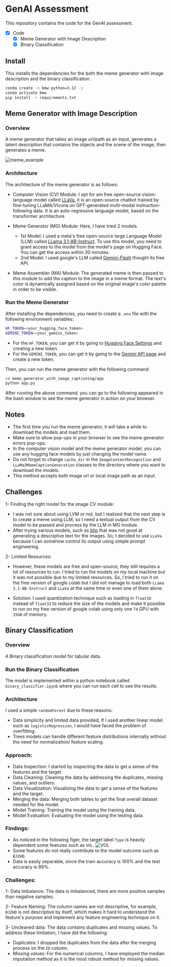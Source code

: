 # GenAI Assessment
This repository contains the code for the GenAI assessment.

- [x] Code
    - [x] Meme Generator with Image Description
    - [x] Binary Classification

## Install
This installs the dependencies for the both the meme generator with image description and the binary classification.
```bash
conda create -n bmw python=3.12 -y
conda activate bmw
pip install -r requirements.txt
```

## Meme Generator with Image Description

### Overview

A meme generator that takes an image url/path as an input, generates a latent description that contains the objects and the scene of the image, then generates a meme.

![meme_example](assets/example.png)

### Architecture
The architecture of the meme generator is as follows:
- Computer Vision (CV) Module: I opt for am free open-source vision-language model called [LLaVa](https://huggingface.co/llava-hf/llava-1.5-7b-hf), it is an open-source chatbot trained by fine-tuning LLaMA/Vicuna on GPT-generated multi-modal instruction-following data. It is an auto-regressive language model, based on the transformer architecture.

- Meme Generator (MG) Module: Here, I have tried 2 models. 
    - 1st Model: I used a meta's free open-source large Language Model (LLM) called [LLama 3.1-8B-Instruct](https://huggingface.co/meta-llama/Meta-Llama-3.1-8B-Instruct). To use this model, you need to grant access to the model from the model's page on Hugging Face. You can get the access within 30 minutes.
    - 2nd Model: I used google's LLM called [Gemini-Flash](https://deepmind.google/technologies/gemini/flash/) thought its free API.

- Meme Assembler (MA) Module: The generated meme is then passed to this module to add the caption to the image in a meme format. The text's color is dynamically assigned based on the original image's color palette in order to be visible.

### Run the Meme Generator
After installing the dependencies, you need to create a `.env` file with the following environment variables:
```bash
HF_TOKEN=<your_hugging_face_token>
GEMINI_TOKEN=<your_gemini_token>
```
- For the `HF_TOKEN`, you can get it by going to [Hugging Face Settings](https://huggingface.co/settings/tokens) and creating a new token.
- For the `GEMINI_TOKEN`, you can get it by going to the [Gemini API page](https://ai.google.dev/gemini-api/docs/api-key) and create a new token.

Then, you can run the meme generator with the following command:
```bash
cd meme_generator_with_image_captioning/app
python app.py
```
After running the above command, you can go to the following appeared in the bash window to see the meme generator in action on your browser.

## Notes
- The first time you run the meme generator, it will take a while to download the models and load them.
- Make sure to allow pop-ups in your browser to see the meme generator errors pop-ups.
- In the computer vision model and the meme generator model, you can use any hugging face models by just changing the model name.
- Do not forget to change `cache_dir` in the `ImageContextRecognition` and `LLaMa3MemeCaptionGeneration` classes to the directory where you want to download the models.
- This method accepts both image url or local image path as an input.


## Challenges

1- Finding the right model for the image CV module:
-  I was not sure about using LVM or not, but I realized that the next step is to create a meme using LLM, so I need a textual output from the CV model to be passed and process by the LLM in MG module.
- After trying various models, such as [blip](https://huggingface.co/Salesforce/blip-image-captioning-large) that was not good at generating a descriptive text for the images. So, I decided to use `LLaVa` because I can somehow control its output using simple prompt engineering.

2- Limited Resources:
- However, these models are free and open-source, they still requires a lot of resources to run. I tried to run the models on my local machine but it was not possible due to my limited resources. So, I tried to run it on the free version of google colab but I did not manage to load both `LLama 3.1-8B-Instruct` and `LLaVa` at the same time or even one of them alone.

- Solution: I used quantization technique such as loading in `float16` instead of `float32` to reduce the size of the models and make it possible to run on my free version of google colab using only one `T4` GPU with `15GB` of memory.

## Binary Classification

### Overview

A Binary classification model for tabular data.

### Run the Binary Classification
The model is implemented within a python notebook called `binary_classifier.ipynb` where you can run each cell to see the results.
### Architecture

I used a simple `randomForest` due to these reasons:
- Data simplicity and limited data provided, If I used another linear model such as `logisticRegression`, I would have faced the problem of overfitting.
- Trees models can handle different feature distributions internally without the need for normalization/ feature scaling.


### Approach:

- Data Inspection: I started by inspecting the data to get a sense of the features and the target.
- Data Cleaning: Cleaning the data by addressing the duplicates, missing values, and outliers.
- Data Visualization: Visualizing the data to get a sense of the features and the target.
- Merging the data: Merging both tables to get the final overall dataset needed for the model.
- Model Training: Training the model using the training data.
- Model Evaluation: Evaluating the model using the testing data.

### Findings: 
- As noticed in the following figer, the target label `Type` is heavily dependent some features such as `VOL`.
![VOL](assets/VOL.png)
- Some features do not really contribute to the model outcome such as `BJZHD`.
- Data is easily separable, since the train accuracy is 100% and the test accuracy is 99%.

### Challenges:

1- Data Imbalance: The data is imbalanced, there are more positive samples than negative samples.

2- Feature Naming: The column names are not descriptive, for example, `BJZHD` is not descriptive by itself, which makes it hard to understand the feature's purpose and implement any feature engineering technique on it.

3- Uncleaned data: The data contains duplicates and missing values. To address these limitation, I have did the following:
- Duplicates: I dropped the duplicates from the data after the merging process on the `ID` column.
- Missing values: For the numerical columns, I have employed the median imputation method as it is the most robust method for missing values.